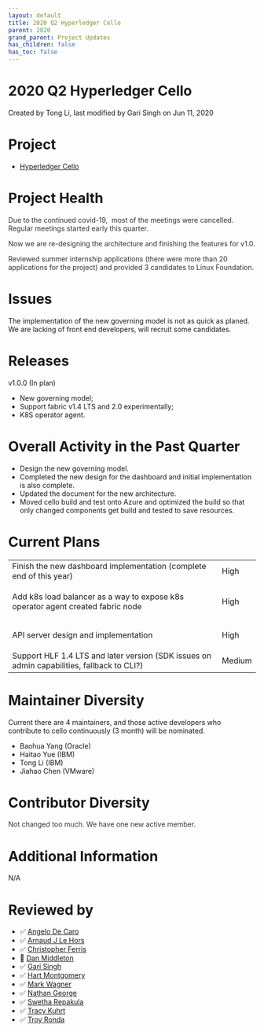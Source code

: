 ```yaml
---
layout: default
title: 2020 Q2 Hyperledger Cello
parent: 2020
grand_parent: Project Updates
has_children: false
has_toc: false
---
```


# 2020 Q2 Hyperledger Cello

Created by Tong Li, last modified by  Gari Singh on Jun 11, 2020

# Project

-   <a href="https://github.com/hyperledger/cello" class="external-link" rel="nofollow">Hyperledger Cello</a>

# Project Health

<span style="color: rgb(51,51,51);">Due to the continued covid-19,  most
of the meetings were cancelled. Regular meetings started early this
quarter. </span>

<span style="color: rgb(51,51,51);">Now we are re-designing the
architecture and finishing the features for v1.0. </span>

<span style="color: rgb(51,51,51);">Reviewed summer internship
applications (there were more than 20 applications for the project) and
provided 3 candidates to Linux Foundation. </span>

# Issues

The implementation of the new governing model is not as quick as planed.
We are lacking of front end developers, will recruit some candidates.

# Releases

v1.0.0 (In plan)

-   New governing model;
-   Support fabric v1.4 LTS and 2.0 experimentally;
-   K8S operator agent.

# Overall Activity in the Past Quarter

-   Design the new governing model.
-   Completed the new design for the dashboard and initial
implementation is also complete.
-   Updated the document for the new architecture.
-   Moved cello build and test onto Azure and optimized the build so
that only changed components get build and tested to save resources.

# Current Plans

<table class="confluenceTable">
<tbody>
<tr class="odd">
<td class="confluenceTd">Finish the new dashboard implementation
(complete end of this year)</td>
<td class="confluenceTd">High</td>
</tr>
<tr class="even">
<td class="confluenceTd"><p>Add k8s load balancer as a way to expose k8s
operator agent created fabric node</p></td>
<td class="confluenceTd">High</td>
</tr>
<tr class="odd">
<td class="confluenceTd"><p>API server design and
implementation</p></td>
<td class="confluenceTd">High</td>
</tr>
<tr class="even">
<td class="confluenceTd">Support HLF 1.4 LTS and later version (SDK
issues on admin capabilities, fallback to CLI?)</td>
<td class="confluenceTd">Medium</td>
</tr>
</tbody>
</table>

# Maintainer Diversity

Current there are 4 maintainers, and those active developers who
contribute to cello continuously (3 month) will be nominated.

-   Baohua Yang (Oracle)
-   Haitao Yue (IBM)
-   Tong Li (IBM)
-   Jiahao Chen (VMware)

# Contributor Diversity

<span style="color: rgb(51,51,51);">Not changed too much. We have one
new active member. </span>

# Additional Information

N/A

# Reviewed by
-   ✅ <a href="https://wiki.hyperledger.org/display/~angelo.decaro" class="confluence-userlink user-mention" data-username="angelo.decaro" data-linked-resource-id="16327529" data-linked-resource-version="1" data-linked-resource-type="userinfo" data-base-url="https://wiki.hyperledger.org">Angelo De Caro</a>
-   ✅ <a href="https://wiki.hyperledger.org/display/~lehors" class="confluence-userlink user-mention" data-username="lehors" data-linked-resource-id="2394240" data-linked-resource-version="1" data-linked-resource-type="userinfo" data-base-url="https://wiki.hyperledger.org">Arnaud J Le Hors</a>
-   ✅ <a href="https://wiki.hyperledger.org/display/~ChristopherFerris" class="confluence-userlink user-mention" data-username="ChristopherFerris" data-linked-resource-id="2392402" data-linked-resource-version="1" data-linked-resource-type="userinfo" data-base-url="https://wiki.hyperledger.org">Christopher Ferris</a>
-   🔲
<a href="https://wiki.hyperledger.org/display/~dan.middleton@intel.com" class="confluence-userlink user-mention" data-username="dan.middleton@intel.com" data-linked-resource-id="6427025" data-linked-resource-version="2" data-linked-resource-type="userinfo" data-base-url="https://wiki.hyperledger.org">Dan Middleton</a>
-   ✅ <a href="https://wiki.hyperledger.org/display/~mastersingh24" class="confluence-userlink user-mention" data-username="mastersingh24" data-linked-resource-id="16321659" data-linked-resource-version="1" data-linked-resource-type="userinfo" data-base-url="https://wiki.hyperledger.org">Gari Singh</a>
-   ✅ <a href="https://wiki.hyperledger.org/display/~hartm" class="confluence-userlink user-mention" data-username="hartm" data-linked-resource-id="6422922" data-linked-resource-version="1" data-linked-resource-type="userinfo" data-base-url="https://wiki.hyperledger.org">Hart Montgomery</a>
-   ✅ <a href="https://wiki.hyperledger.org/display/~mwagner" class="confluence-userlink user-mention" data-username="mwagner" data-linked-resource-id="5505170" data-linked-resource-version="1" data-linked-resource-type="userinfo" data-base-url="https://wiki.hyperledger.org">Mark Wagner</a>
-   ✅ <a href="https://wiki.hyperledger.org/display/~nage" class="confluence-userlink user-mention" data-username="nage" data-linked-resource-id="2393038" data-linked-resource-version="1" data-linked-resource-type="userinfo" data-base-url="https://wiki.hyperledger.org">Nathan George</a>
-   ✅ <a href="https://wiki.hyperledger.org/display/~swetharepakula" class="confluence-userlink user-mention" data-username="swetharepakula" data-linked-resource-id="5505323" data-linked-resource-version="1" data-linked-resource-type="userinfo" data-base-url="https://wiki.hyperledger.org">Swetha Repakula</a>
-   ✅ <a href="https://wiki.hyperledger.org/display/~tkuhrt" class="confluence-userlink user-mention" data-username="tkuhrt" data-linked-resource-id="1180151" data-linked-resource-version="2" data-linked-resource-type="userinfo" data-base-url="https://wiki.hyperledger.org">Tracy Kuhrt</a>
-   ✅ <a href="https://wiki.hyperledger.org/display/~troyronda" class="confluence-userlink user-mention" data-username="troyronda" data-linked-resource-id="9110618" data-linked-resource-version="2" data-linked-resource-type="userinfo" data-base-url="https://wiki.hyperledger.org">Troy Ronda</a>




